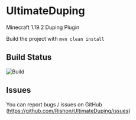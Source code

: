 # UltimateDuping

Minecraft 1.19.2 Duping Plugin

Build the project with ``mvn clean install``

## Build Status

![Build](https://travis-ci.com/Rishon/UltimateDuping.svg?branch=main)

## Issues

You can report bugs / issues on GitHub (https://github.com/Rishon/UltimateDuping/issues)
